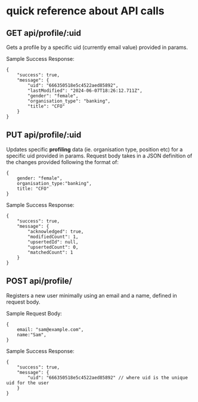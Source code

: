 # quick reference about API calls

## GET api/profile/:uid
Gets a profile by a specific uid (currently email value) provided in params.

Sample Success Response:
```
{
    "success": true,
    "message": {
        "uid": "666350518e5c4522aed85892",
        "lastModified": "2024-06-07T18:26:12.711Z",
        "gender": "female",
        "organisation_type": "banking",
        "title": "CFO"
    }
}
```

## PUT api/profile/:uid
Updates specific **profiling** data (ie. organisation type, position etc) for a specific uid provided in params. Request body takes in a JSON definition of the changes provided following the format of:

```
{
    gender: "female",
    organisation_type:"banking",
    title: "CFO"
}
```
Sample Success Response:
```
{
    "success": true,
    "message": {
        "acknowledged": true,
        "modifiedCount": 1,
        "upsertedId": null,
        "upsertedCount": 0,
        "matchedCount": 1
    }
}
```

## POST api/profile/
Registers a new user minimally using an email and a name, defined in request body. 

Sample Request Body:
```
{
    email: "sam@example.com",
    name:"Sam",
}
```
Sample Success Response:
```
{
    "success": true,
    "message": {
        "uid": "666350518e5c4522aed85892" // where uid is the unique uid for the user
    }
}
```
